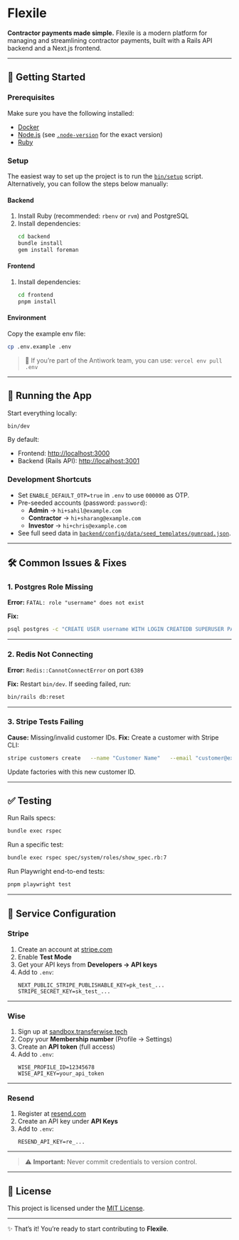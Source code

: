 # Flexile

**Contractor payments made simple.**
Flexile is a modern platform for managing and streamlining contractor payments, built with a Rails API backend and a Next.js frontend.

---

## 🚀 Getting Started

### Prerequisites

Make sure you have the following installed:

- [Docker](https://docs.docker.com/engine/install/)
- [Node.js](https://nodejs.org/en/download) (see [`.node-version`](.node-version) for the exact version)
- [Ruby](https://www.ruby-lang.org/en/documentation/installation/)

### Setup

The easiest way to set up the project is to run the [`bin/setup`](bin/setup) script.
Alternatively, you can follow the steps below manually:

#### Backend

1. Install Ruby (recommended: `rbenv` or `rvm`) and PostgreSQL
2. Install dependencies:
   ```bash
   cd backend
   bundle install
   gem install foreman
   ```

#### Frontend

1. Install dependencies:
   ```bash
   cd frontend
   pnpm install
   ```

#### Environment

Copy the example env file:

```bash
cp .env.example .env
```

> 🔑 If you’re part of the Antiwork team, you can use:
> `vercel env pull .env`

---

## 🏃 Running the App

Start everything locally:

```bash
bin/dev
```

By default:

- Frontend: [http://localhost:3000](http://localhost:3000)
- Backend (Rails API): [http://localhost:3001](http://localhost:3001)

### Development Shortcuts

- Set `ENABLE_DEFAULT_OTP=true` in `.env` to use `000000` as OTP.
- Pre-seeded accounts (password: `password`):
  - **Admin** → `hi+sahil@example.com`
  - **Contractor** → `hi+sharang@example.com`
  - **Investor** → `hi+chris@example.com`
- See full seed data in [`backend/config/data/seed_templates/gumroad.json`](backend/config/data/seed_templates/gumroad.json).

---

## 🛠️ Common Issues & Fixes

### 1. Postgres Role Missing

**Error:**
`FATAL: role "username" does not exist`

**Fix:**

```bash
psql postgres -c "CREATE USER username WITH LOGIN CREATEDB SUPERUSER PASSWORD 'password';"
```

---

### 2. Redis Not Connecting

**Error:**
`Redis::CannotConnectError` on port `6389`

**Fix:**
Restart `bin/dev`. If seeding failed, run:

```bash
bin/rails db:reset
```

---

### 3. Stripe Tests Failing

**Cause:** Missing/invalid customer IDs.
**Fix:** Create a customer with Stripe CLI:

```bash
stripe customers create   --name "Customer Name"   --email "customer@example.com"   --api-key "sk_test_mock"
```

Update factories with this new customer ID.

---

## ✅ Testing

Run Rails specs:

```bash
bundle exec rspec
```

Run a specific test:

```bash
bundle exec rspec spec/system/roles/show_spec.rb:7
```

Run Playwright end-to-end tests:

```bash
pnpm playwright test
```

---

## 🔌 Service Configuration

### Stripe

1. Create an account at [stripe.com](https://stripe.com)
2. Enable **Test Mode**
3. Get your API keys from **Developers → API keys**
4. Add to `.env`:
   ```env
   NEXT_PUBLIC_STRIPE_PUBLISHABLE_KEY=pk_test_...
   STRIPE_SECRET_KEY=sk_test_...
   ```

---

### Wise

1. Sign up at [sandbox.transferwise.tech](https://sandbox.transferwise.tech/)
2. Copy your **Membership number** (Profile → Settings)
3. Create an **API token** (full access)
4. Add to `.env`:
   ```env
   WISE_PROFILE_ID=12345678
   WISE_API_KEY=your_api_token
   ```

---

### Resend

1. Register at [resend.com](https://resend.com)
2. Create an API key under **API Keys**
3. Add to `.env`:
   ```env
   RESEND_API_KEY=re_...
   ```

---

> ⚠️ **Important:** Never commit credentials to version control.

---

## 📜 License

This project is licensed under the [MIT License](LICENSE.md).

---

✨ That’s it! You’re ready to start contributing to **Flexile**.
